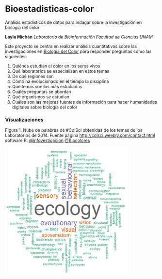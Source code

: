 # Bioestadisticas-color
Análisis estadísticos de datos para indagar sobre la investigación en biología del color

**Layla Michán**
_Laboratorio de Bioinformación_
_Facultad de Ciencias UNAM_

Este proyecto se centra en realizar análisis cuantitativos sobre las investigaciones en [Biología del Color](https://es.wikipedia.org/wiki/Color_en_los_seres_vivos) para responder preguntas como las siguientes:
1. Quiénes estudian el color en los seres vivos
2. Qué laboratorios se especializan en estos temas
3. De qué regiones son
4. Cómo ha evolucionado en el tiempo la disciplina
5. Qué temas son los más estudiados
6. Cuáles preguntas se abordan
7. Qué organismos se estudian
8. Cuáles son las mejores fuentes de información para hacer humanidades digitales sobre biología del color

### Visualizaciones

Figura 1. Nube de palabras de #ColSci obtenidas de los temas de los Laboratorios de 2014. Fuente página http://colsci.weebly.com/contact.html software R. [@infovestigacion](https://twitter.com/infovestigacion) [@Biocolores](https://twitter.com/Biocolores)

![Figura 1](https://github.com/lmichan/Bioestadisticas-color/blob/c0a7b76bdade7e39c405e3d3fc058fc71f7dd063/nube%20biocol.png)


